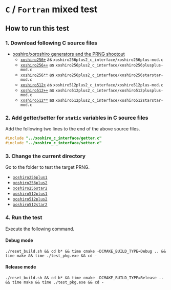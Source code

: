 # `C` / `Fortran` mixed test

## How to run this test

### 1. Download following C source files

- [xoshiro/xoroshiro generators and the PRNG shootout](https://prng.di.unimi.it/)
  - [`xoshiro256+`](https://prng.di.unimi.it/xoshiro256plus.c) as `xoshiro256plus2_c_interface/xoshiro256plus-mod.c`
  - [`xoshiro256++`](https://prng.di.unimi.it/xoshiro256plusplus.c) as `xoshiro256plus2_c_interface/xoshiro256plusplus-mod.c`
  - [`xoshiro256**`](https://prng.di.unimi.it/xoshiro256starstar.c) as `xoshiro256plus2_c_interface/xoshiro256starstar-mod.c`
  - [`xoshiro512+`](https://prng.di.unimi.it/xoshiro512plus.c) as `xoshiro512plus2_c_interface/xoshiro512plus-mod.c`
  - [`xoshiro512++`](https://prng.di.unimi.it/xoshiro512plusplus.c) as `xoshiro512plus2_c_interface/xoshiro512plusplus-mod.c`
  - [`xoshiro512**`](https://prng.di.unimi.it/xoshiro512starstar.c) as `xoshiro512plus2_c_interface/xoshiro512starstar-mod.c`

### 2. Add getter/setter for `static` variables in C source files

Add the following two lines to the end of the above source files.

```c
#include "../xoshiro_c_interface/getter.c"
#include "../xoshiro_c_interface/setter.c"
```

### 3. Change the current directory

Go to the folder to test the target PRNG.

- [`xoshiro256plus1`](xoshiro256plus1)
- [`xoshiro256plus2`](xoshiro256plus2)
- [`xoshiro256star2`](xoshiro256star2)
- [`xoshiro512plus1`](xoshiro512plus1)
- [`xoshiro512plus2`](xoshiro512plus2)
- [`xoshiro512star2`](xoshiro512star2)

### 4. Run the test

Execute the following command.

#### Debug mode

```
./reset_build.sh && cd b* && time cmake -DCMAKE_BUILD_TYPE=Debug .. && time make && time ./test_pkg.exe && cd -
```

#### Release mode

```
./reset_build.sh && cd b* && time cmake -DCMAKE_BUILD_TYPE=Release .. && time make && time ./test_pkg.exe && cd -
```

<!-- EOF -->

